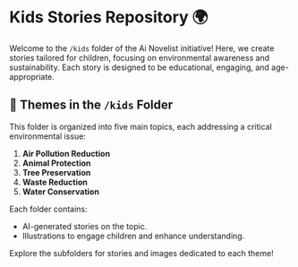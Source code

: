 # Kids Stories Repository 🌍

Welcome to the `/kids` folder of the Ai Novelist initiative! Here, we create stories tailored for children, focusing on environmental awareness and sustainability. Each story is designed to be educational, engaging, and age-appropriate.

## 🌟 Themes in the `/kids` Folder

This folder is organized into five main topics, each addressing a critical environmental issue:  
1. **Air Pollution Reduction**  
2. **Animal Protection**  
3. **Tree Preservation**  
4. **Waste Reduction**  
5. **Water Conservation**

Each folder contains:  
- AI-generated stories on the topic.  
- Illustrations to engage children and enhance understanding.  

Explore the subfolders for stories and images dedicated to each theme!  
